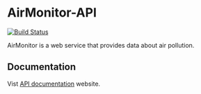 # AirMonitor-API

[![Build Status](https://travis-ci.org/mckomo/AirMonitor.svg?branch=master)](https://travis-ci.org/mckomo/AirMonitor)

AirMonitor is a web service that provides data about air pollution.  

## Documentation

Vist [API documentation](docs.airmonitor.apiary.io) website.
